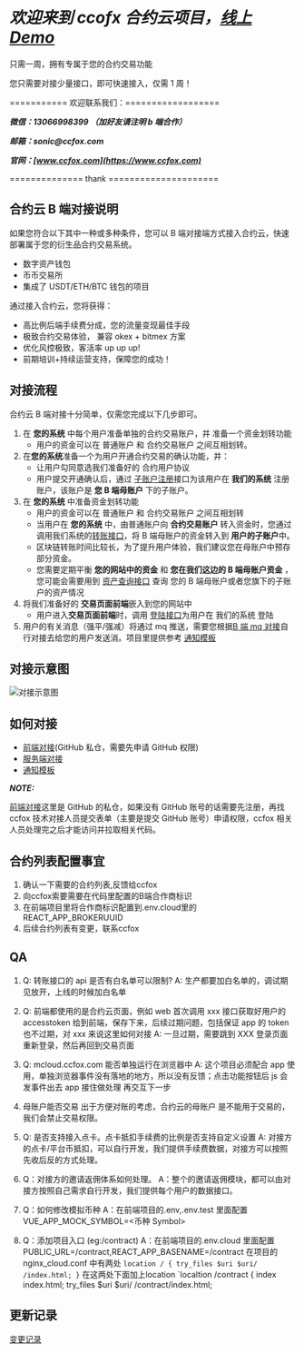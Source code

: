 # **_欢迎来到 ccofx 合约云项目，[线上 Demo](https://mcloud.ccfox.com)_**

只需一周，拥有专属于您的合约交易功能

您只需要对接少量接口，即可快速接入，仅需 1 周！

=========== 欢迎联系我们：==================

**_微信：13066998399 （加好友请注明 b 端合作）_**

**_邮箱：sonic@ccfox.com_**

**_官网：[www.ccfox.com](https://www.ccfox.com)_**

============== thank =====================

## 合约云 B 端对接说明

如果您符合以下其中一种或多种条件，您可以 B 端对接端方式接入合约云，快速部署属于您的衍生品合约交易系统。

- 数字资产钱包
- 币币交易所
- 集成了 USDT/ETH/BTC 钱包的项目

通过接入合约云，您将获得：

- 高比例后端手续费分成，您的流量变现最佳手段
- 极致合约交易体验， 兼容 okex + bitmex 方案
- 优化风控极致，客活率 up up up!
- 前期培训+持续运营支持，保障您的成功！

## 对接流程

合约云 B 端对接十分简单，仅需您完成以下几步即可。

1. 在 **您的系统** 中每个用户准备单独的合约交易账户，并 准备一个资金划转功能
   - 用户的资金可以在 普通账户 和 合约交易账户 之间互相划转。
2. 在**您的系统**准备一个为用户开通合约交易的确认功能，并：
   - 让用户勾同意选我们准备好的 合约用户协议
   - 用户提交开通确认后，通过 [子账户注册](#####子账号注册)接口为该用户在 **我们的系统** 注册账户，该账户是 **您 B 端母账户** 下的子账户。
3. 在 **您的系统** 中准备资金划转功能
   - 用户的资金可以在 普通账户 和 合约交易账户 之间互相划转
   - 当用户在 **您的系统** 中，由普通账户向 **合约交易账户** 转入资金时，您通过调用我们系统的[转账接口](#####转账)，将 B 端母账户的资金转入到 **用户的子账户**中。
   - 区块链转账时间比较长，为了提升用户体验，我们建议您在母账户中预存部分资金。
   - 您需要定期平衡 **您的网站中的资金** 和 **您在我们这边的 B 端母账户资金** ， 您可能会需要用到 [资产查询接口](#####资产查询) 查询 您的 B 端母账户或者您旗下的子账户的资产情况
4. 将我们准备好的 **交易页面前端**嵌入到您的网站中
   - 用户进入**交易页面前端**时，调用 [登陆接口](#####子账号登录)为用户在 我们的系统 登陆
5. 用户的有关消息（强平/强减）将通过 mq 推送，需要您根据[B 端 mq 对接](#####B端mq对接)自行对接去给您的用户发送消。项目里提供参考 [通知模板](通知模板.csv)

## 对接示意图

![对接示意图](https://assets.processon.com/chart_image/5c1c5704e4b0b71ee503e019.png)

## 如何对接

- [前端对接](https://github.com/ccfox-com/cloud)(GitHub 私仓，需要先申请 GitHub 权限)
- [服务端对接](./doc/api.md)
- [通知模板](通知模板.csv)

**_NOTE:_**

[前端对接](https://github.com/ccfox-com/cloud)这里是 GitHub 的私仓，如果没有 GitHub 账号的话需要先注册，再找 ccfox 技术对接人员提交表单（主要是提交 GitHub 账号）申请权限，ccfox 相关人员处理完之后才能访问并拉取相关代码。

## 合约列表配置事宜

1. 确认一下需要的合约列表,反馈给ccfox
2. 向ccfox索要需要在代码里配置的B端合作商标识
3. 在前端项目里将合作商标识配置到.env.cloud里的REACT_APP_BROKERUUID
4. 后续合约列表有变更，联系ccfox

## QA

1.  Q: 转账接口的 api 是否有白名单可以限制?
    A: 生产都要加白名单的，调试期见放开，上线的时候加白名单

2.  Q: 前端都使用的是合约云页面，例如 web 首次调用 xxx 接口获取好用户的 accesstoken 给到前端，保存下来，后续过期问题，包括保证 app 的 token 也不过期，对 xxx 来说这里如何对接
    A: 一旦过期，需要跳到 XXX 登录页面重新登录，然后再回到交易页面

3.  Q: mcloud.ccfox.com 能否单独运行在浏览器中
    A: 这个项目必须配合 app 使用，单独浏览器事件没有落地的地方，所以没有反馈；点击功能按钮后 js 会发事件出去 app 接住做处理 再交互下一步

4.  母账户能否交易
    出于方便对账的考虑，合约云的母账户 是不能用于交易的，我们会禁止交易权限。

5.  Q: 是否支持接入点卡。点卡抵扣手续费的比例是否支持自定义设置
    A: 对接方的点卡/平台币抵扣，可以自行开发，我们提供手续费数据，对接方可以按照先收后反的方式处理。

6.  Q：对接方的邀请返佣体系如何处理。
    A：整个的邀请返佣模块，都可以由对接方按照自己需求自行开发，我们提供每个用户的数据接口。

7.  Q：如何修改模拟币种
    A：在前端项目的.env,.env.test 里面配置 VUE_APP_MOCK_SYMBOL=<币种 Symbol>

8.  Q：添加项目入口 (eg:/contract)
    A：在前端项目的.env.cloud 里面配置 PUBLIC_URL=/contract,REACT_APP_BASENAME=/contract
       在项目的 nginx_cloud.conf 中有两处
       `location / {
            try_files $uri $uri/ /index.html;
       }`
       在这两处下面加上location
       `localtion /contract {
           index index.html;
           try_files $uri $uri/ /contract/index.html;
   

## 更新记录
[变更记录](changeRecords.md)
